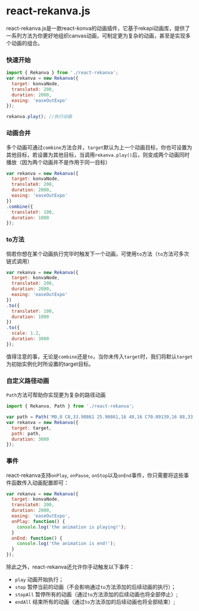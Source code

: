# react-rekanva.js

react-rekanva.js是一款react-konva的动画插件，它基于rekapi动画库，提供了一系列方法为你更好地组织canvas动画，可制定更为复杂的动画，甚至是实现多个动画的组合。

### 快速开始

```javascript
import { Rekanva } from './react-rekanva';
var rekanva = new Rekanva({
  target: konvaNode,
  translateX: 200,
  duration: 2000,
  easing: 'easeOutExpo'
});

rekanva.play(); //执行动画
```

### **动画合并**

多个动画可通过```combine```方法合并，```target```默认为上一个动画目标，你也可设置为其他目标，若设置为其他目标，当调用```rekanva.play()```后，则变成两个动画同时播放（因为两个动画并不是作用于同一目标）

```javascript
var rekanva = new Rekanva({
  target: konvaNode,
  translateX: 200,
  duration: 2000,
  easing: 'easeOutExpo'
})
.combine({
  translateY: 100,
  duration: 1000
});
```

### **to方法**

倘若你想在某个动画执行完毕时触发下一个动画，可使用```to```方法（```to```方法可多次链式调用）

```javascript
var rekanva = new Rekanva({
  target: konvaNode,
  translateX: 200,
  duration: 2000,
  easing: 'easeOutExpo'
})
.to({
  translateY: 100,
  duration: 1000
})
.to({
  scale: 1.2,
  duration: 3000
});
```

值得注意的事，无论是```combine```还是```to```，当你未传入```target```时，我们将默认```target```为初始实例化时所设置的target目标。

### **自定义路径动画**

```Path```方法可帮助你实现更为复杂的路径动画

```javascript
import { Rekanva, Path } from './react-rekanva';

var path = Path('M0,0 C8,33.90861 25.90861,16 48,16 C70.09139,16 88,33.90861 88,56 C88,78.09139 105.90861,92 128,92 C150.09139,92 160,72 160,56 C160,40 148,24 128,24 C108,24 96,40 96,56 C96,72 105.90861,92 128,92 C154,93 168,78 168,56 C168,33.90861 185.90861,16 208,16 C230.09139,16 248,33.90861 248,56 C248,78.09139 230.09139,96 208,96 L48,96 C25.90861,96 8,78.09139 8,56 Z');
var rekanva = new Rekanva({
  target: target,
  path: path,
  duration: 3000
});
```
### 事件

react-rekanva支持```onPlay```, ```onPause```, ```onStop```以及```onEnd```事件，你只需要将这些事件函数传入动画配置即可：

```javascript
var rekanva = new Rekanva({
  target: konvaNode,
  translateX: 200,
  duration: 2000,
  easing: 'easeOutExpo',
  onPlay: function() {
    console.log('the animation is playing!');
  }
  onEnd: function() {
    console.log('the animation is end!');
  }
});
```

除此之外，react-rekanva还允许你手动触发以下事件：

* ```play```          动画开始执行；
* ```stop```          暂停当前的动画（不会影响通过```to```方法添加的后续动画的执行）；
* ```stopAll```    暂停所有的动画（通过```to```方法添加的后续动画也将全部停止）;
* ```endAll```      结束所有的动画（通过```to```方法添加的后续动画也将全部结束）;